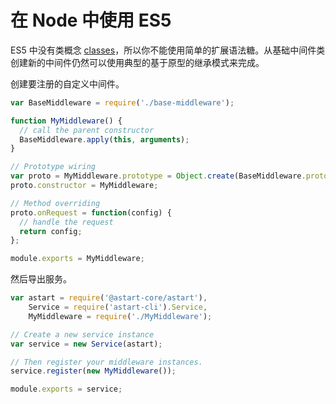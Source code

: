 # 在 Node 中使用 ES5

ES5 中没有类概念 [classes](https://developer.mozilla.org/en-US/docs/Web/JavaScript/Reference/Classes)，所以你不能使用简单的扩展语法糖。从基础中间件类创建新的中间件仍然可以使用典型的基于原型的继承模式来完成。

创建要注册的自定义中间件。

```javascript
var BaseMiddleware = require('./base-middleware');

function MyMiddleware() {
  // call the parent constructor
  BaseMiddleware.apply(this, arguments);
}

// Prototype wiring
var proto = MyMiddleware.prototype = Object.create(BaseMiddleware.prototype);
proto.constructor = MyMiddleware;

// Method overriding
proto.onRequest = function(config) {
  // handle the request
  return config;
};

module.exports = MyMiddleware;
```

然后导出服务。

```javascript
var astart = require('@astart-core/astart'),
    Service = require('astart-cli').Service,
    MyMiddleware = require('./MyMiddleware');

// Create a new service instance
var service = new Service(astart);

// Then register your middleware instances.
service.register(new MyMiddleware());

module.exports = service;
```
